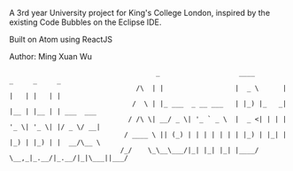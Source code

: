 A 3rd year University project for King's College London, inspired by the existing Code Bubbles on the Eclipse IDE.

Built on Atom using ReactJS

Author: Ming Xuan Wu



                                         _                    ____        _     _     _           
                                    /\  | |                  |  _ \      | |   | |   | |          
                                   /  \ | |_ ___  _ __ ___   | |_) |_   _| |__ | |__ | | ___  ___ 
                                  / /\ \| __/ _ \| '_ ` _ \  |  _ <| | | | '_ \| '_ \| |/ _ \/ __|
                                 / ____ \ || (_) | | | | | | | |_) | |_| | |_) | |_) | |  __/\__ \
                                /_/    \_\__\___/|_| |_| |_| |____/ \__,_|_.__/|_.__/|_|\___||___/
